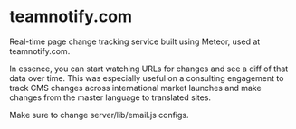 teamnotify.com
==============

Real-time page change tracking service built using Meteor, used at teamnotify.com.

In essence, you can start watching URLs for changes and see a diff of that data over time.
This was especially useful on a consulting engagement to track CMS changes across international market launches and make changes from the master language to translated sites.

Make sure to change server/lib/email.js configs.
